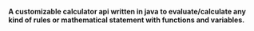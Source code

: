 **A customizable calculator api written in java to evaluate/calculate any kind of rules or mathematical statement with functions and variables.**